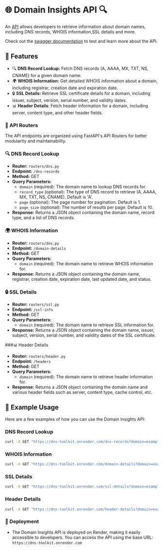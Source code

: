 # 🌐 Domain Insights API 🔍

An [API](https://dns-toolkit.onrender.com/docs) allows developers to retrieve information about domain names, including DNS records, WHOIS information,SSL details and more.

Check out the [swagger documentation](https://dns-toolkit.onrender.com/docs) to test and learn more about the API.

## 🚀 Features

- 🔍 **DNS Record Lookup:** Fetch DNS records (A, AAAA, MX, TXT, NS, CNAME) for a given domain name.
- 🌍 **WHOIS Information:** Get detailed WHOIS information about a domain, including registrar, creation date and expiration date.
- 🔒 **SSL Details:** Retrieve SSL certificate details for a domain, including issuer, subject, version, serial number, and validity dates.
- 📊 **Header Details**: Fetch header information for a domain, including server, content type, and other header fields.

### 📡 API Routers
The API endpoints are organized using FastAPI's API Routers for better modularity and maintainability.

### 🔍 DNS Record Lookup

- **Router:** `routers/dns.py`
- **Endpoint:** `/dns-records`
- **Method:** GET
- **Query Parameters:**
  - `domain` (required): The domain name to lookup DNS records for.
  - `record_type` (optional): The type of DNS record to retrieve (A, AAAA, MX, TXT, NS, CNAME). Default is 'A'.
  - `page` (optional): The page number for pagination. Default is 1.
  - `page_size` (optional): The number of results per page. Default is 10.
- **Response:** Returns a JSON object containing the domain name, record type, and a list of DNS records.

### 🌍 WHOIS Information

- **Router:** `routers/dns.py`
- **Endpoint:** `/domain-details`
- **Method:** GET
- **Query Parameters:**
  - `domain` (required): The domain name to retrieve WHOIS information for.
- **Response:** Returns a JSON object containing the domain name, registrar, creation date, expiration date, last updated date, and status.

### 🔒 SSL Details

- **Router:** `routers/ssl.py`
- **Endpoint:** `/ssl-info`
- **Method:** GET
- **Query Parameters:**
   - `domain` (required): The domain name to retrieve SSL information for.
- **Response:** Returns a JSON object containing the domain name, issuer, subject, version, serial number, and validity dates of the SSL certificate.

###📊 Header Details

- **Router:** `routers/header.py`
- **Endpoint:** `/headers`
- **Method:** GET
- **Query Parameters:**
   - `domain` (required): The domain name to retrieve header information for.
- **Response:** Returns a JSON object containing the domain name and various header fields such as server, content type, cache control, etc.

## 📝 Example Usage

Here are a few examples of how you can use the Domain Insights API:

### DNS Record Lookup

```bash
curl -X GET "https://dns-toolkit.onrender.com/dns-records?domain=example.com&record_type=A&page=1&page_size=10"
```

### WHOIS Information

```bash
curl -X GET "https://dns-toolkit.onrender.com/domain-details?domain=example.com"
```
### SSL Details

```bash
curl -X GET "https://dns-toolkit.onrender.com/ssl-details?domain=example.com"
```
### Header Details

```bash
curl -X GET "https://dns-toolkit.onrender.com/header-details?domain=example.com"
```
### 🚀 Deployment

- The Domain Insights API is deployed on Render, making it easily accessible to developers. You can access the API using the base URL: `https://dns-toolkit.onrender.com`
